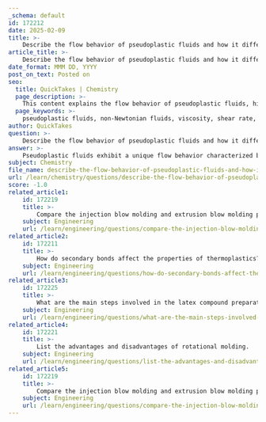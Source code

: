 ```yaml
---
_schema: default
id: 172212
date: 2025-02-09
title: >-
    Describe the flow behavior of pseudoplastic fluids and how it differs from Newtonian fluids.
article_title: >-
    Describe the flow behavior of pseudoplastic fluids and how it differs from Newtonian fluids.
date_format: MMM DD, YYYY
post_on_text: Posted on
seo:
  title: QuickTakes | Chemistry
  page_description: >-
    This content explains the flow behavior of pseudoplastic fluids, highlighting their unique characteristics compared to Newtonian fluids, particularly their viscosity response to shear rate, key applications, and the importance of understanding these differences in various industries.
  page_keywords: >-
    pseudoplastic fluids, non-Newtonian fluids, viscosity, shear rate, flow behavior, Newtonian fluids, viscosity decrease, Power Law equation, applications, polymer processing, extrusion, injection molding
author: QuickTakes
question: >-
    Describe the flow behavior of pseudoplastic fluids and how it differs from Newtonian fluids.
answer: >-
    Pseudoplastic fluids exhibit a unique flow behavior characterized by a decrease in viscosity with an increase in shear rate. This behavior is a hallmark of non-Newtonian fluids, which do not follow the linear relationship between shear stress and shear rate that is typical of Newtonian fluids.\n\n### Key Differences Between Pseudoplastic and Newtonian Fluids:\n\n1. **Viscosity Response to Shear Rate:**\n   - **Pseudoplastic Fluids:** As the shear rate increases, the viscosity decreases. This means that these fluids become easier to flow as they are subjected to greater forces. This behavior is often described mathematically using the Power Law equation, where the flow index $ n $ is less than 1 (i.e., $ n < 1 $).\n   - **Newtonian Fluids:** These fluids maintain a constant viscosity regardless of the shear rate. The relationship between shear stress and shear rate is linear, represented by the equation $ \tau = \mu \cdot \dot{\gamma} $, where $ \tau $ is shear stress, $ \mu $ is viscosity, and $ \dot{\gamma} $ is the shear rate.\n\n2. **Flow Behavior:**\n   - **Pseudoplastic Fluids:** Commonly found in materials such as ketchup, paint, and certain polymer solutions, these fluids are advantageous in applications where ease of processing is required under varying shear conditions.\n   - **Newtonian Fluids:** Examples include water and mineral oils, which are predictable in their flow behavior and are often used in applications where consistent viscosity is critical.\n\n3. **Applications:**\n   - **Pseudoplastic Fluids:** Their ability to reduce viscosity under stress makes them suitable for processes like extrusion and injection molding, where materials need to flow easily through narrow channels or molds.\n   - **Newtonian Fluids:** These fluids are often used in applications where precise control of flow is necessary, such as in hydraulic systems or lubrication.\n\n### Summary\n\nIn summary, the primary distinction between pseudoplastic and Newtonian fluids lies in their viscosity behavior under shear. Pseudoplastic fluids decrease in viscosity with increased shear, making them versatile for various processing techniques, while Newtonian fluids maintain a constant viscosity, providing predictable flow characteristics. Understanding these differences is crucial for selecting the appropriate fluid for specific applications in polymer processing and other industries.
subject: Chemistry
file_name: describe-the-flow-behavior-of-pseudoplastic-fluids-and-how-it-differs-from-newtonian-fluids.md
url: /learn/chemistry/questions/describe-the-flow-behavior-of-pseudoplastic-fluids-and-how-it-differs-from-newtonian-fluids
score: -1.0
related_article1:
    id: 172219
    title: >-
        Compare the injection blow molding and extrusion blow molding processes.
    subject: Engineering
    url: /learn/engineering/questions/compare-the-injection-blow-molding-and-extrusion-blow-molding-processes
related_article2:
    id: 172211
    title: >-
        How do secondary bonds affect the properties of thermoplastics?
    subject: Engineering
    url: /learn/engineering/questions/how-do-secondary-bonds-affect-the-properties-of-thermoplastics
related_article3:
    id: 172225
    title: >-
        What are the main steps involved in the latex compound preparation for the dipping process?
    subject: Engineering
    url: /learn/engineering/questions/what-are-the-main-steps-involved-in-the-latex-compound-preparation-for-the-dipping-process
related_article4:
    id: 172221
    title: >-
        List the advantages and disadvantages of rotational molding.
    subject: Engineering
    url: /learn/engineering/questions/list-the-advantages-and-disadvantages-of-rotational-molding
related_article5:
    id: 172219
    title: >-
        Compare the injection blow molding and extrusion blow molding processes.
    subject: Engineering
    url: /learn/engineering/questions/compare-the-injection-blow-molding-and-extrusion-blow-molding-processes
---
```


&nbsp;